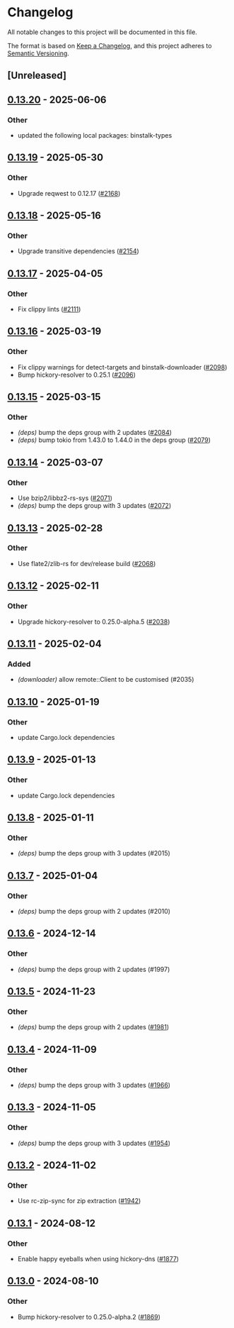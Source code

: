 # Changelog
All notable changes to this project will be documented in this file.

The format is based on [Keep a Changelog](https://keepachangelog.com/en/1.0.0/),
and this project adheres to [Semantic Versioning](https://semver.org/spec/v2.0.0.html).

## [Unreleased]

## [0.13.20](https://github.com/ilyagr/cargo-binstall/compare/binstalk-downloader-v0.13.19...binstalk-downloader-v0.13.20) - 2025-06-06

### Other

- updated the following local packages: binstalk-types

## [0.13.19](https://github.com/cargo-bins/cargo-binstall/compare/binstalk-downloader-v0.13.18...binstalk-downloader-v0.13.19) - 2025-05-30

### Other

- Upgrade reqwest to 0.12.17 ([#2168](https://github.com/cargo-bins/cargo-binstall/pull/2168))

## [0.13.18](https://github.com/cargo-bins/cargo-binstall/compare/binstalk-downloader-v0.13.17...binstalk-downloader-v0.13.18) - 2025-05-16

### Other

- Upgrade transitive dependencies ([#2154](https://github.com/cargo-bins/cargo-binstall/pull/2154))

## [0.13.17](https://github.com/cargo-bins/cargo-binstall/compare/binstalk-downloader-v0.13.16...binstalk-downloader-v0.13.17) - 2025-04-05

### Other

- Fix clippy lints ([#2111](https://github.com/cargo-bins/cargo-binstall/pull/2111))

## [0.13.16](https://github.com/cargo-bins/cargo-binstall/compare/binstalk-downloader-v0.13.15...binstalk-downloader-v0.13.16) - 2025-03-19

### Other

- Fix clippy warnings for detect-targets and binstalk-downloader ([#2098](https://github.com/cargo-bins/cargo-binstall/pull/2098))
- Bump hickory-resolver to 0.25.1 ([#2096](https://github.com/cargo-bins/cargo-binstall/pull/2096))

## [0.13.15](https://github.com/cargo-bins/cargo-binstall/compare/binstalk-downloader-v0.13.14...binstalk-downloader-v0.13.15) - 2025-03-15

### Other

- *(deps)* bump the deps group with 2 updates ([#2084](https://github.com/cargo-bins/cargo-binstall/pull/2084))
- *(deps)* bump tokio from 1.43.0 to 1.44.0 in the deps group ([#2079](https://github.com/cargo-bins/cargo-binstall/pull/2079))

## [0.13.14](https://github.com/cargo-bins/cargo-binstall/compare/binstalk-downloader-v0.13.13...binstalk-downloader-v0.13.14) - 2025-03-07

### Other

- Use bzip2/libbz2-rs-sys ([#2071](https://github.com/cargo-bins/cargo-binstall/pull/2071))
- *(deps)* bump the deps group with 3 updates ([#2072](https://github.com/cargo-bins/cargo-binstall/pull/2072))

## [0.13.13](https://github.com/cargo-bins/cargo-binstall/compare/binstalk-downloader-v0.13.12...binstalk-downloader-v0.13.13) - 2025-02-28

### Other

- Use flate2/zlib-rs for dev/release build ([#2068](https://github.com/cargo-bins/cargo-binstall/pull/2068))

## [0.13.12](https://github.com/cargo-bins/cargo-binstall/compare/binstalk-downloader-v0.13.11...binstalk-downloader-v0.13.12) - 2025-02-11

### Other

- Upgrade hickory-resolver to 0.25.0-alpha.5 ([#2038](https://github.com/cargo-bins/cargo-binstall/pull/2038))

## [0.13.11](https://github.com/cargo-bins/cargo-binstall/compare/binstalk-downloader-v0.13.10...binstalk-downloader-v0.13.11) - 2025-02-04

### Added

- *(downloader)* allow remote::Client to be customised (#2035)

## [0.13.10](https://github.com/cargo-bins/cargo-binstall/compare/binstalk-downloader-v0.13.9...binstalk-downloader-v0.13.10) - 2025-01-19

### Other

- update Cargo.lock dependencies

## [0.13.9](https://github.com/cargo-bins/cargo-binstall/compare/binstalk-downloader-v0.13.8...binstalk-downloader-v0.13.9) - 2025-01-13

### Other

- update Cargo.lock dependencies

## [0.13.8](https://github.com/cargo-bins/cargo-binstall/compare/binstalk-downloader-v0.13.7...binstalk-downloader-v0.13.8) - 2025-01-11

### Other

- *(deps)* bump the deps group with 3 updates (#2015)

## [0.13.7](https://github.com/cargo-bins/cargo-binstall/compare/binstalk-downloader-v0.13.6...binstalk-downloader-v0.13.7) - 2025-01-04

### Other

- *(deps)* bump the deps group with 2 updates (#2010)

## [0.13.6](https://github.com/cargo-bins/cargo-binstall/compare/binstalk-downloader-v0.13.5...binstalk-downloader-v0.13.6) - 2024-12-14

### Other

- *(deps)* bump the deps group with 2 updates (#1997)

## [0.13.5](https://github.com/cargo-bins/cargo-binstall/compare/binstalk-downloader-v0.13.4...binstalk-downloader-v0.13.5) - 2024-11-23

### Other

- *(deps)* bump the deps group with 2 updates ([#1981](https://github.com/cargo-bins/cargo-binstall/pull/1981))

## [0.13.4](https://github.com/cargo-bins/cargo-binstall/compare/binstalk-downloader-v0.13.3...binstalk-downloader-v0.13.4) - 2024-11-09

### Other

- *(deps)* bump the deps group with 3 updates ([#1966](https://github.com/cargo-bins/cargo-binstall/pull/1966))

## [0.13.3](https://github.com/cargo-bins/cargo-binstall/compare/binstalk-downloader-v0.13.2...binstalk-downloader-v0.13.3) - 2024-11-05

### Other

- *(deps)* bump the deps group with 3 updates ([#1954](https://github.com/cargo-bins/cargo-binstall/pull/1954))

## [0.13.2](https://github.com/cargo-bins/cargo-binstall/compare/binstalk-downloader-v0.13.1...binstalk-downloader-v0.13.2) - 2024-11-02

### Other

- Use rc-zip-sync for zip extraction ([#1942](https://github.com/cargo-bins/cargo-binstall/pull/1942))

## [0.13.1](https://github.com/cargo-bins/cargo-binstall/compare/binstalk-downloader-v0.13.0...binstalk-downloader-v0.13.1) - 2024-08-12

### Other
- Enable happy eyeballs when using hickory-dns ([#1877](https://github.com/cargo-bins/cargo-binstall/pull/1877))

## [0.13.0](https://github.com/cargo-bins/cargo-binstall/compare/binstalk-downloader-v0.12.0...binstalk-downloader-v0.13.0) - 2024-08-10

### Other
- Bump hickory-resolver to 0.25.0-alpha.2 ([#1869](https://github.com/cargo-bins/cargo-binstall/pull/1869))
